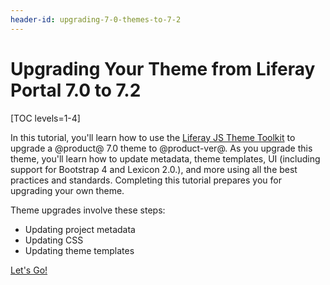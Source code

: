 ```yaml
---
header-id: upgrading-7-0-themes-to-7-2
---
```


# Upgrading Your Theme from Liferay Portal 7.0 to 7.2

[TOC levels=1-4]

In this tutorial, you'll learn how to use the [Liferay JS Theme Toolkit](https://github.com/liferay/liferay-js-themes-toolkit/tree/master/packages) 
to upgrade a @product@ 7.0 theme to @product-ver@. As you upgrade this theme, 
you'll learn how to update metadata, theme templates, UI (including support for 
Bootstrap 4 and Lexicon 2.0.), and more using all the best practices and 
standards. Completing this tutorial prepares you for upgrading your own theme. 

Theme upgrades involve these steps:

-  Updating project metadata
-  Updating CSS
-  Updating theme templates

<a class="go-link btn btn-primary" href="/docs/7-2/tutorials/-/knowledge_base/t/running-the-upgrade-task-for-7-0-themes">Let's Go!<span class="icon-circle-arrow-right"></span></a>
